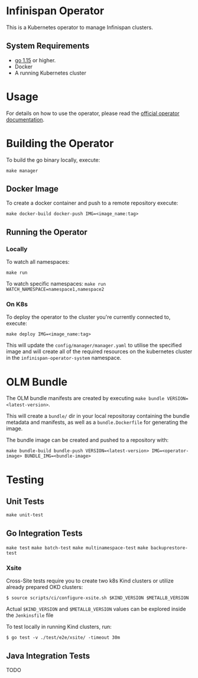 # Infinispan Operator

This is a Kubernetes operator to manage Infinispan clusters.

## System Requirements

* [go 1.15](https://github.com/golang/go) or higher.
* Docker
* A running Kubernetes cluster

# Usage

For details on how to use the operator, please read the [official operator documentation](https://infinispan.org/docs/infinispan-operator/main/operator.html).

# Building the Operator

To build the go binary locally, execute:

`make manager`

## Docker Image

To create a docker container and push to a remote repository execute:

`make docker-build docker-push IMG=<image_name:tag>`


## Running the Operator

### Locally
To watch all namespaces:

`make run`

To watch specific namespaces:
`make run WATCH_NAMESPACE=namespace1,namespace2`

### On K8s
To deploy the operator to the cluster you're currently connected to, execute:

`make deploy IMG=<image_name:tag>`

This will update the `config/manager/manager.yaml` to utilise the specified image and will create all of the required
resources on the kubernetes cluster in the `infinispan-operator-system` namespace.

# OLM Bundle
The OLM bundle manifests are created by executing `make bundle VERSION=<latest-version>`.

This will create a `bundle/` dir in your local repositoray containing the bundle metadata and manifests, as well as a
`bundle.Dockerfile` for generating the image.

The bundle image can be created and pushed to a repository with:

```
make bundle-build bundle-push VERSION=<latest-version> IMG=<operator-image> BUNDLE_IMG=<bundle-image>
```

# Testing

## Unit Tests

`make unit-test`

## Go Integration Tests

`make test`
`make batch-test`
`make multinamespace-test`
`make backuprestore-test`

### Xsite
Cross-Site tests require you to create two k8s Kind clusters or utilize already prepared OKD clusters:
```
$ source scripts/ci/configure-xsite.sh $KIND_VERSION $METALLB_VERSION
```

Actual `$KIND_VERSION` and `$METALLB_VERSION` values can be explored inside the `Jenkinsfile` file 

To test locally in running Kind clusters, run:
```
$ go test -v ./test/e2e/xsite/ -timeout 30m
```

## Java Integration Tests
TODO
